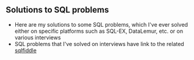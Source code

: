 ## Solutions to SQL problems 
* Here are my solutions to some SQL problems, which I've ever solved either on specific platforms such as SQL-EX, DataLemur, etc. or on various interviews
* SQL problems that I've solved on interviews have link to the related [sqlfiddle](http://sqlfiddle.com/)
